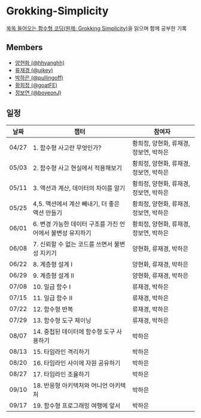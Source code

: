 # Grokking-Simplicity
[쏙쏙 들어오는 함수형 코딩(원제: Grokking Simplicity)](https://www.yes24.com/Product/Goods/108748841)을 읽으며 함께 공부한 기록 

## Members

- <a href='https://github.com/hhyanghh' target='_blank'>양현화 (@hhyanghh) </a>
- <a href='https://github.com/ujkey' target='_blank'>류재경 (@ujkey) </a>
- <a href='https://github.com/pullingoff' target='_blank'>박하은 (@pullingoff) </a>
- <a href='https://github.com/goatFE' target='_blank'>황희정 (@goatFE) </a>
- <a href='https://github.com/boyeonJ' target='_blank'>정보연 (@boyeonJ) </a>

## 일정

| 날짜 | 챕터 | 참여자 |
|------|---------|---|
|  04/27 |   1. 함수형 사고란 무엇인가?    | 황희정, 양현화, 류재경, 정보연, 박하은  | 
|  05/03 |   2. 함수형 사고 현실에서 적용해보기    | 황희정, 양현화, 류재경, 정보연, 박하은  | 
|  05/11 |   3. 액션과 계산, 데이터의 차이를 알기  | 황희정, 양현화, 류재경, 정보연, 박하은  | 
|  05/25 |  4,5. 액션에서 계산 빼내기, 더 좋은 액션 만들기   | 황희정, 양현화, 류재경, 정보연, 박하은  | 
|  06/01 |   6. 변경 가능한 데이터 구조를 가진 언어에서 불변성 유지하기    | 황희정, 양현화, 류재경, 정보연, 박하은  |
|  06/08 |   7. 신뢰할 수 없는 코드를 쓰면서 불변성 지키기    | 양현화, 류재경, 박하은  |
|  06/22 |   8. 계층형 설계 I    |  양현화, 류재경, 박하은 |
|  06/29 |   9. 계층형 설계 II    |  양현화, 류재경, 박하은 |
|  07/08 |  10. 일급 함수 I    |  류재경, 박하은 |
|  07/15 |  11. 일급 함수 II    |  류재경, 박하은 |
|  07/22 |  12. 함수형 반복    |  류재경, 박하은 |
|  07/29 |  13. 함수형 도구 체이닝    |  류재경, 박하은 |
|  08/07 |  14. 중첩된 데이터에 함수형 도구 사용하기  |  박하은 |
|  08/13 |  15. 타임라인 격리하기  |  박하은 |
|  08/20 |  16. 타임라인 사이에 자원 공유하기  |  박하은 |
|  08/27 |  17. 타임라인 조율하기  |  박하은 |
|  09/10 |  18. 반응형 아키텍처와 어니언 아키텍처  |  박하은 |
|  09/17 |  19. 함수형 프로그래밍 여행에 앞서  |  박하은 |
